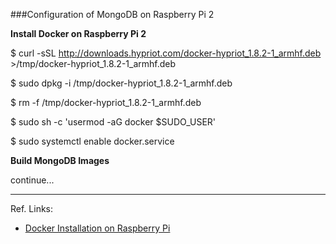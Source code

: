 ###Configuration of MongoDB on Raspberry Pi 2

**Install Docker on Raspberry Pi 2**

$ curl -sSL http://downloads.hypriot.com/docker-hypriot_1.8.2-1_armhf.deb >/tmp/docker-hypriot_1.8.2-1_armhf.deb

$ sudo dpkg -i /tmp/docker-hypriot_1.8.2-1_armhf.deb

$ rm -f /tmp/docker-hypriot_1.8.2-1_armhf.deb

$ sudo sh -c 'usermod -aG docker $SUDO_USER'

$ sudo systemctl enable docker.service

**Build MongoDB Images**

continue...

------

Ref. Links:

- [Docker Installation on Raspberry Pi](https://github.com/umiddelb/armhf/wiki/Get-Docker-up-and-running-on-the-RaspberryPi-%28ARMv6%29-in-three-steps)